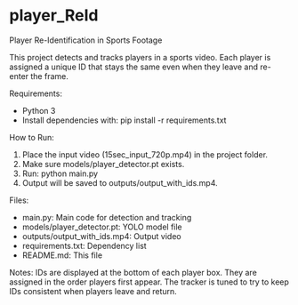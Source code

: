 # player_ReId
Player Re-Identification in Sports Footage

This project detects and tracks players in a sports video. Each player is assigned a unique ID that stays the same even when they leave and re-enter the frame.

Requirements:
- Python 3
- Install dependencies with:
pip install -r requirements.txt

How to Run:
1. Place the input video (15sec_input_720p.mp4) in the project folder.
2. Make sure models/player_detector.pt exists.
3. Run:
python main.py
4. Output will be saved to outputs/output_with_ids.mp4.

Files:
- main.py: Main code for detection and tracking
- models/player_detector.pt: YOLO model file
- outputs/output_with_ids.mp4: Output video
- requirements.txt: Dependency list
- README.md: This file

Notes:
IDs are displayed at the bottom of each player box. They are assigned in the order players first appear. The tracker is tuned to try to keep IDs consistent when players leave and return.
